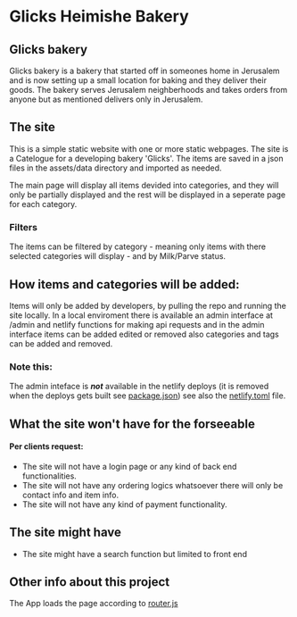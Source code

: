 # Glicks Heimishe Bakery

## Glicks bakery
Glicks bakery is a bakery that started off in someones home in Jerusalem and is now setting up a small location for baking and they deliver their goods. 
The bakery serves Jerusalem neighberhoods and takes orders from anyone but as mentioned delivers only
in Jerusalem.

## The site
This is a simple static website with one or more static webpages.
The site is a Catelogue for a developing bakery 'Glicks'.
The items are saved in a json files in the assets/data directory and imported as needed.

The main page will display all items devided into categories, and
they will only be partially displayed and the rest will be displayed in a seperate page for each category.

### Filters
The items can be filtered by category - meaning only items with there selected categories will display - and
by Milk/Parve status.

## How items and categories will be added:
Items will only be added by developers, by pulling the repo and running the site locally.
In a local enviroment there is available an admin interface at /admin and netlify functions for making api 
requests and in the admin interface items can be added edited or removed also categories and tags can be added
and removed.

### Note this:
The admin inteface is ***not*** available in the netlify deploys (it is removed when the deploys gets built see [package.json](/package.json)) see also the [netlify.toml](/netlify.toml) file.

## What the site won't have for the forseeable
#### Per clients request:
- The site will not have a login page or any kind of back end functionalities.
- The site will not have any ordering logics whatsoever there will only be contact 
info and item info.
- The site will not have any kind of payment functionality.

## The site might have
- The site might have a search function but limited to front end


## Other info about this project
The App loads the page according to [router.js](/src/router.js)

